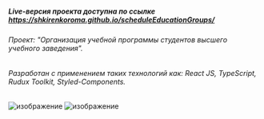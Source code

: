 ##### Live-версия проекта доступна по ссылке https://shkirenkoroma.github.io/scheduleEducationGroups/
###### Проект: "Организация учебной программы студентов высшего учебного заведения".
###### Разработан с применением таких технологий как: React JS, TypeScript, Rudux Toolkit, Styled-Components.
![изображение](https://github.com/Shkirenkoroma/scheduleEducationGroups/assets/61347452/7fa7293d-34e4-4240-bff9-40ef7e55e274)
![изображение](https://github.com/Shkirenkoroma/scheduleEducationGroups/assets/61347452/014c0400-84f7-4567-8c7f-aa53b65c4c12)
